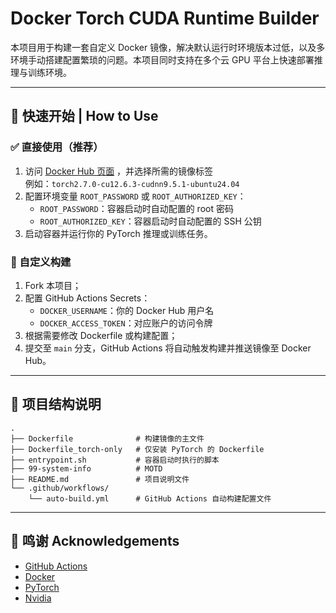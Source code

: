 # Docker Torch CUDA Runtime Builder

本项目用于构建一套自定义 Docker 镜像，解决默认运行时环境版本过低，以及多环境手动搭建配置繁琐的问题。本项目同时支持在多个云 GPU 平台上快速部署推理与训练环境。

---

## 🚀 快速开始 | How to Use

### ✅ 直接使用（推荐）

1. 访问 [Docker Hub 页面](https://hub.docker.com/r/mortonli/torch-cuda-runtime) ，并选择所需的镜像标签  
    例如：`torch2.7.0-cu12.6.3-cudnn9.5.1-ubuntu24.04`
2. 配置环境变量 `ROOT_PASSWORD` 或 `ROOT_AUTHORIZED_KEY`：
   - `ROOT_PASSWORD`：容器启动时自动配置的 root 密码
   - `ROOT_AUTHORIZED_KEY`：容器启动时自动配置的 SSH 公钥
3. 启动容器并运行你的 PyTorch 推理或训练任务。
   
### 🧩 自定义构建

1. Fork 本项目；
2. 配置 GitHub Actions Secrets：
   - `DOCKER_USERNAME`：你的 Docker Hub 用户名
   - `DOCKER_ACCESS_TOKEN`：对应账户的访问令牌
3. 根据需要修改 Dockerfile 或构建配置；
4. 提交至 `main` 分支，GitHub Actions 将自动触发构建并推送镜像至 Docker Hub。

---

## 📁 项目结构说明

```
.
├── Dockerfile              # 构建镜像的主文件
├── Dockerfile_torch-only   # 仅安装 PyTorch 的 Dockerfile
├── entrypoint.sh           # 容器启动时执行的脚本
├── 99-system-info          # MOTD
├── README.md               # 项目说明文件
└── .github/workflows/
    └── auto-build.yml      # GitHub Actions 自动构建配置文件
```

---

## 🤝 鸣谢 Acknowledgements

- [GitHub Actions](https://github.com/features/actions)
- [Docker](https://www.docker.com/)
- [PyTorch](https://github.com/pytorch/pytorch)
- [Nvidia](https://www.nvidia.com/)
